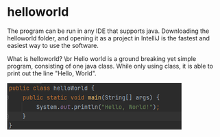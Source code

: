 # helloworld
The program can be run in any IDE that supports java.
Downloading the helloworld folder, and opening it as a project in IntelliJ is the fastest and easiest way to use the software.

What is helloworld? \br
Hello world is a ground breaking yet simple program, consisting of one java class.
While only using class, it is able to print out the line "Hello, World".

![Code Screenshot](code.png?raw=true "Screenshot")
